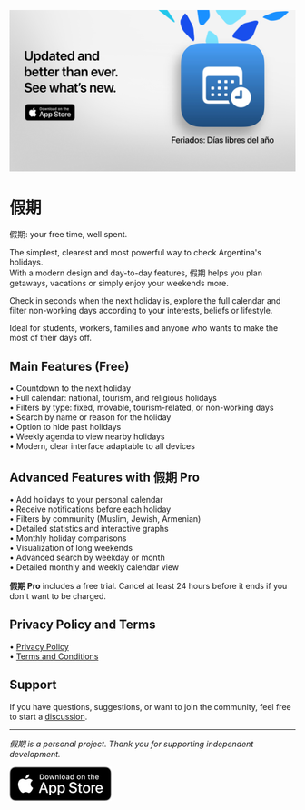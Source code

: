 [![假期 App](images/banner.png)](https://apps.apple.com/app/id6744455042)  
  
# 假期  
  
假期: your free time, well spent.  
  
The simplest, clearest and most powerful way to check Argentina's holidays.  
With a modern design and day-to-day features, 假期 helps you plan getaways, vacations or simply enjoy your weekends more.  
  
Check in seconds when the next holiday is, explore the full calendar and filter non-working days according to your interests, beliefs or lifestyle.  
  
Ideal for students, workers, families and anyone who wants to make the most of their days off.  
  
## Main Features (Free)  
  
• Countdown to the next holiday  
• Full calendar: national, tourism, and religious holidays  
• Filters by type: fixed, movable, tourism-related, or non-working days  
• Search by name or reason for the holiday  
• Option to hide past holidays  
• Weekly agenda to view nearby holidays  
• Modern, clear interface adaptable to all devices  
  
## Advanced Features with 假期 Pro  
  
• Add holidays to your personal calendar  
• Receive notifications before each holiday  
• Filters by community (Muslim, Jewish, Armenian)  
• Detailed statistics and interactive graphs  
• Monthly holiday comparisons  
• Visualization of long weekends  
• Advanced search by weekday or month  
• Detailed monthly and weekly calendar view  
  
**假期 Pro** includes a free trial. Cancel at least 24 hours before it ends if you don't want to be charged.  
  
## Privacy Policy and Terms  
  
• [Privacy Policy](https://lucasditomase.github.io/feriados/zh-Hant/privacy-policy)  
• [Terms and Conditions](https://lucasditomase.github.io/feriados/zh-Hant/terms-and-conditions)  
  
## Support  
  
If you have questions, suggestions, or want to join the community, feel free to start a [discussion](https://github.com/lucasditomase/feriados/discussions).  
  
---  
  
*假期 is a personal project. Thank you for supporting independent development.*  
  
<p align="left">  
  <a href="https://apps.apple.com/app/id6744455042">  
    <img src="images/download-badge.svg" alt="Download on the App Store" height="60">  
  </a>  
</p>  
